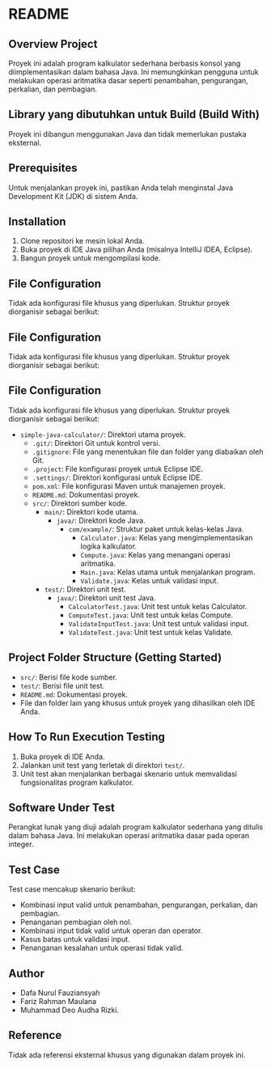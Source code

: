 # README

## Overview Project
Proyek ini adalah program kalkulator sederhana berbasis konsol yang diimplementasikan dalam bahasa Java. Ini memungkinkan pengguna untuk melakukan operasi aritmatika dasar seperti penambahan, pengurangan, perkalian, dan pembagian.

## Library yang dibutuhkan untuk Build (Build With)
Proyek ini dibangun menggunakan Java dan tidak memerlukan pustaka eksternal.

## Prerequisites
Untuk menjalankan proyek ini, pastikan Anda telah menginstal Java Development Kit (JDK) di sistem Anda.

## Installation
1. Clone repositori ke mesin lokal Anda.
2. Buka proyek di IDE Java pilihan Anda (misalnya IntelliJ IDEA, Eclipse).
3. Bangun proyek untuk mengompilasi kode.

## File Configuration
Tidak ada konfigurasi file khusus yang diperlukan. Struktur proyek diorganisir sebagai berikut:

## File Configuration
Tidak ada konfigurasi file khusus yang diperlukan. Struktur proyek diorganisir sebagai berikut:

## File Configuration
Tidak ada konfigurasi file khusus yang diperlukan. Struktur proyek diorganisir sebagai berikut:

- `simple-java-calculator/`: Direktori utama proyek.
  - `.git/`: Direktori Git untuk kontrol versi.
  - `.gitignore`: File yang menentukan file dan folder yang diabaikan oleh Git.
  - `.project`: File konfigurasi proyek untuk Eclipse IDE.
  - `.settings/`: Direktori konfigurasi untuk Eclipse IDE.
  - `pom.xml`: File konfigurasi Maven untuk manajemen proyek.
  - `README.md`: Dokumentasi proyek.
  - `src/`: Direktori sumber kode.
    - `main/`: Direktori kode utama.
      - `java/`: Direktori kode Java.
        - `com/example/`: Struktur paket untuk kelas-kelas Java.
          - `Calculator.java`: Kelas yang mengimplementasikan logika kalkulator.
          - `Compute.java`: Kelas yang menangani operasi aritmatika.
          - `Main.java`: Kelas utama untuk menjalankan program.
          - `Validate.java`: Kelas untuk validasi input.
    - `test/`: Direktori unit test.
      - `java/`: Direktori unit test Java.
        - `CalculatorTest.java`: Unit test untuk kelas Calculator.
        - `ComputeTest.java`: Unit test untuk kelas Compute.
        - `ValidateInputTest.java`: Unit test untuk validasi input.
        - `ValidateTest.java`: Unit test untuk kelas Validate.


## Project Folder Structure (Getting Started)
- `src/`: Berisi file kode sumber.
- `test/`: Berisi file unit test.
- `README.md`: Dokumentasi proyek.
- File dan folder lain yang khusus untuk proyek yang dihasilkan oleh IDE Anda.

## How To Run Execution Testing
1. Buka proyek di IDE Anda.
2. Jalankan unit test yang terletak di direktori `test/`.
3. Unit test akan menjalankan berbagai skenario untuk memvalidasi fungsionalitas program kalkulator.

## Software Under Test
Perangkat lunak yang diuji adalah program kalkulator sederhana yang ditulis dalam bahasa Java. Ini melakukan operasi aritmatika dasar pada operan integer.

## Test Case
Test case mencakup skenario berikut:
- Kombinasi input valid untuk penambahan, pengurangan, perkalian, dan pembagian.
- Penanganan pembagian oleh nol.
- Kombinasi input tidak valid untuk operan dan operator.
- Kasus batas untuk validasi input.
- Penanganan kesalahan untuk operasi tidak valid.

## Author
- Dafa Nurul Fauziansyah
- Fariz Rahman Maulana
- Muhammad Deo Audha Rizki.

## Reference
Tidak ada referensi eksternal khusus yang digunakan dalam proyek ini.
